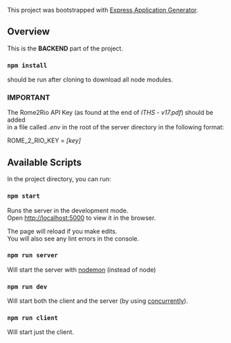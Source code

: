
This project was bootstrapped with [Express Application Generator](https://expressjs.com/en/starter/generator.html).

## Overview
This is the **BACKEND** part of the project.

### `npm install`
should be run after cloning to download all node modules.

### IMPORTANT
The Rome2Rio API Key (as found at the end of *ITHS - v17.pdf*) should be added<br>
in a file called *.env* in the root of the server directory in the following format:

ROME_2_RIO_KEY = *[key]* 

## Available Scripts

In the project directory, you can run:

### `npm start`

Runs the server in the development mode.<br>
Open [http://localhost:5000](http://localhost:5000) to view it in the browser.

The page will reload if you make edits.<br>
You will also see any lint errors in the console.

### `npm run server`

Will start the server with [nodemon](https://nodemon.io/) (instead of node)

### `npm run dev`

Will start both the client and the server (by using [concurrently](https://www.npmjs.com/package/concurrently)).

### `npm run client`

Will start just the client.
